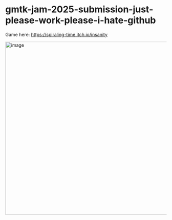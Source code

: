 # gmtk-jam-2025-submission-just-please-work-please-i-hate-github

Game here: https://spiraling-time.itch.io/insanity

<img width="960" height="540" alt="image" src="https://github.com/user-attachments/assets/9219882c-896f-45cc-abb9-64941dfc109a" />
